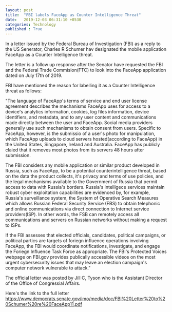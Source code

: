 ```yaml
---
layout: post 
title:  "FBI labels FaceApp as Counter Intelligence Threat"
date:   2019-12-03 06:31:10 +0530
categories: Technology
published : True
---
```


In a letter issued by the Federal Bureau of Investigation (FBI) as a reply to the US Senerator, Charles R Schumer hav designated the mobile application FaceApp as a Counter Intelligence threat.

The letter is a follow up response after the Senator have requested the FBI and the Federal Trade Commision(FTC) to look into the FaceApp application dated on July 17th of 2019.

FBI have mentioned the reason for labelling it as a Counter Intelligence threat as follows:

"The language of FaceApp's terms of service and end user license agreement describes the mechanisms FaceApp uses for access to a device's analytics information, cookies, log files information, device identifiers, and metadata, and to any user content and communications made directly between the user and FaceApp.
Social media providers generally use such mechanisms to obtain consent from users. Specific to FaceApp, however, is the submissio of a user's photo for manipulation, which FaceApp uploads to cloud servers hosted(according to FaceApp) in the United States, Singapore, Ireland and Australia. FaceApp has publicly claied that it removes most photos from its servers 48 hours after submission.

The FBI considers any mobile application or similar product developed in Russia, such as FaceApp, to be a potential counterintelligence threat, based on the data the product collects, it's privacy and terms of use policies, and the legal mechanisms available to the Government of Russia that permit access to data with Russia's borders. Russia's intelligece services maintain robust cyber exploitation capabilities are evidenced by, for example, Russia's surveillance system, the System of Operative Search Measures which allows Russian Federal Security Service (FBS) to obtain telephonic and online communications via direct connection to Internet service providers(ISP).
In other words, the FSB can remotely access all communications and servers on Russian networks without making a request to ISPs.

If the FBI assesses that elected officials, candidates, political campaigns, or political partics are targets of foriegn influence operations involving FaceApp, the FBI would coordinate notifications, investigate, and engage the Foriegn Influence Task Force as appropriate. 
The FBI's Protected Voices webpage on FBI.gov provides publically accessible videos on the most urgent cybersecurity issues that may leave an election campaign's computer network vulnerable to attack."

The official letter was posted by Jill C, Tyson who is the Assistant Director of the Office of Congressial Affairs.

Here's the link to the full letter https://www.democrats.senate.gov/imo/media/doc/FBI%20Letter%20to%20Schumer%20re%20FaceApp11.pdf

